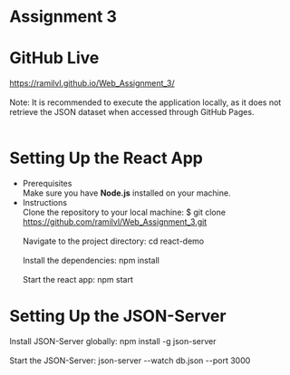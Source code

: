 # Assignment 3

# GitHub Live
https://ramilvl.github.io/Web_Assignment_3/    <br><br>
Note: It is recommended to execute the application locally, as it does not retrieve the JSON dataset when accessed through GitHub Pages.  <br><br>
# Setting Up the React App
* Prerequisites  <br>
Make sure you have **Node.js** installed on your machine.
* Instructions <br>
Clone the repository to your local machine: $ git clone https://github.com/ramilvl/Web_Assignment_3.git <br><br>
Navigate to the project directory:  cd react-demo  <br><br>
Install the dependencies: npm install  <br><br>
Start the react app: npm start

# Setting Up the JSON-Server
Install JSON-Server globally: npm install -g json-server  <br><br>
Start the JSON-Server: json-server --watch db.json --port 3000
